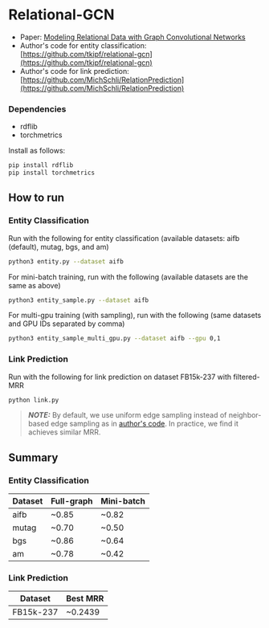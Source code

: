 # Relational-GCN

* Paper: [Modeling Relational Data with Graph Convolutional Networks](https://arxiv.org/abs/1703.06103)
* Author's code for entity classification: [https://github.com/tkipf/relational-gcn](https://github.com/tkipf/relational-gcn)
* Author's code for link prediction: [https://github.com/MichSchli/RelationPrediction](https://github.com/MichSchli/RelationPrediction)

### Dependencies
- rdflib
- torchmetrics

Install as follows:
```bash
pip install rdflib
pip install torchmetrics
```

How to run
-------

### Entity Classification

Run with the following for entity classification (available datasets: aifb (default), mutag, bgs, and am)
```bash
python3 entity.py --dataset aifb
```

For mini-batch training, run with the following (available datasets are the same as above)
```bash
python3 entity_sample.py --dataset aifb
```
For multi-gpu training (with sampling), run with the following (same datasets and GPU IDs separated by comma)
```bash
python3 entity_sample_multi_gpu.py --dataset aifb --gpu 0,1
```

### Link Prediction

Run with the following for link prediction on dataset FB15k-237 with filtered-MRR

```bash
python link.py
```
> **_NOTE:_** By default, we use uniform edge sampling instead of neighbor-based edge sampling as in [author's code](https://github.com/MichSchli/RelationPrediction). In practice, we find it achieves similar MRR.


Summary
-------

### Entity Classification

| Dataset       | Full-graph | Mini-batch
| ------------- | -------    |  ------
| aifb          | ~0.85      | ~0.82
| mutag         | ~0.70      | ~0.50
| bgs           | ~0.86      | ~0.64
| am            | ~0.78      | ~0.42

### Link Prediction
| Dataset       | Best MRR
| ------------- | -------
| FB15k-237     | ~0.2439
